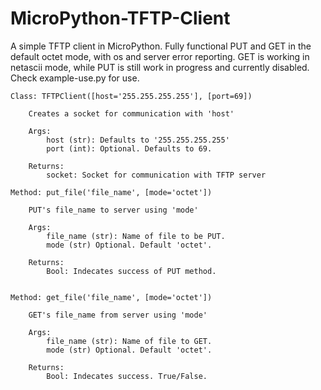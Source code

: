 # MicroPython-TFTP-Client
A simple TFTP client in MicroPython. Fully functional PUT and GET in the default octet mode, with os and server error reporting. GET is working in netascii mode, while PUT is still work in progress and currently disabled. Check example-use.py for use.

    Class: TFTPClient([host='255.255.255.255'], [port=69])

        Creates a socket for communication with 'host'

        Args:
            host (str): Defaults to '255.255.255.255'
            port (int): Optional. Defaults to 69.

        Returns:
            socket: Socket for communication with TFTP server
        
    Method: put_file('file_name', [mode='octet'])

        PUT's file_name to server using 'mode'

        Args:
            file_name (str): Name of file to be PUT.
            mode (str) Optional. Default 'octet'.

        Returns:
            Bool: Indecates success of PUT method.
    

    Method: get_file('file_name', [mode='octet'])

        GET's file_name from server using 'mode'

        Args:
            file_name (str): Name of file to GET.
            mode (str) Optional. Default 'octet'.

        Returns:
            Bool: Indecates success. True/False.
    

